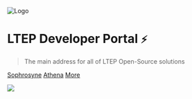 <img src="https://www.ltep-technologies.com/wp-content/uploads/2022/06/LTEP_LOGO_21-3.png" alt="Logo">

# LTEP Developer Portal <small>:zap:</small>

> The main address for all of LTEP Open-Source solutions

[Sophrosyne](/ltep-sophrosyne/v.1.1.0/)
[Athena](/ltep-athena/v.1.0.0/)
[More](#)


![](_media/HOME_BACKGROUND.png)
